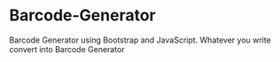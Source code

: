 # Barcode-Generator
Barcode Generator using Bootstrap and  JavaScript.
Whatever you write convert into Barcode Generator

